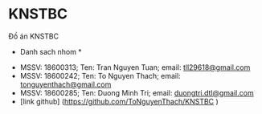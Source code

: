 # KNSTBC
Đồ án KNSTBC
* Danh sach nhom *
- MSSV: 18600313; Ten: Tran Nguyen Tuan; email: tll29618@gmail.com
- MSSV: 18600242; Ten: To Nguyen Thach; email: tonguyenthach@gmail.com
- MSSV: 18600285; Ten: Duong Minh Tri; email: duongtri.dtl@gmail.com
- [link github] (https://github.com/ToNguyenThach/KNSTBC )
